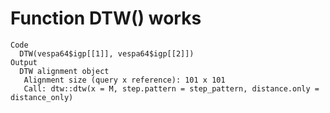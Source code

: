 # Function DTW() works

    Code
      DTW(vespa64$igp[[1]], vespa64$igp[[2]])
    Output
      DTW alignment object
       Alignment size (query x reference): 101 x 101
       Call: dtw::dtw(x = M, step.pattern = step_pattern, distance.only = distance_only)

